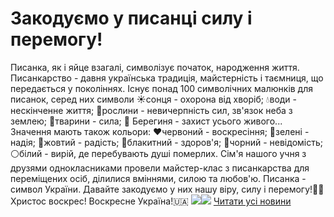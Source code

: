 
# Закодуємо у писанці силу і перемогу!
Писанка, як і яйце взагалі, символізує початок, народження життя.
Писанкарство - давня українська традиція, майстерність і таємниця, що передається у поколіннях.
Існує понад 100 символічних малюнків для писанок, серед них символи
☀️сонця - охорона від хворіб;
💧води - нескінченне життя;
🥀рослини - невичерпність сил, зв'язок неба з землею;
🐶тварини - сила;
🤲 Берегиня - захист усього живого...
Значення мають також кольори:
❤️червоний - воскресіння;
💚зелені - надія;
💛жовтий - радість;
💙блакитний - здоров'я;
🖤чорний - невідомість;
⚪️білий - вирій, де перебувають душі померлих.
Сім'я нашого учня з друзями однокласниками провели майстер-клас з писанкарства для переміщених осіб, ділилися вміннями, силою та любов'ю.
Писанка - символ України. Давайте закодуємо у них нашу віру, силу і перемогу!💙💛
Христос воскрес! Воскресне Україна!🇺🇦
![](/images/закодуємо-у-писанці-силу-і-перемогу/писанки.jpg)![](/images/закодуємо-у-писанці-силу-і-перемогу/писанки.jpg)
[Читати усі новини](/news)
       